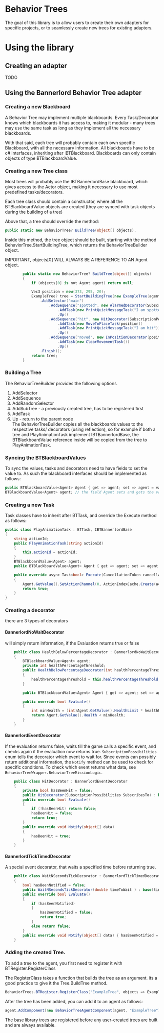 # Behavior Trees
The goal of this library is to allow users to create their own adapters for specific projects, or to seamlessly create new trees for existing adapters.

# Using the library

## Creating an adapter
TODO

## Using the Bannerlord Behavior Tree adapter

### Creating a new Blackboard
A Behavior Tree may implement multiple blackboards. Every Task/Decorator knows which blackboards it has access to, making it modular - many trees may use the same task as long as they implement all the necessary blackboards.

With that said, each tree will probably contain each own specific Blackboard, with all the necessary information. All blackboards have to be c# interfaces, inheriting after IBTBlackboard.
Blackboards can only contain objects of type BTBlackboardValue<Type>.

### Creating a new Tree class

Most trees will probably use the IBTBannerlordBase blackboard, which gives access to the Actor object, making it necessary to use most predefined tasks/decorators.

Each tree class should contain a constructor, where all the BTBlackboardValue<Type> objects are created (they are synced with task objects during the building of a tree)

Above that, a tree should override the method:
```c#
public static new BehaviorTree? BuildTree(object[] objects).
```
Inside this method, the tree object should be built, starting with the method BehaviorTree.StartBuildingTree, which returns the BehaviorTreeBuilder object.

IMPORTANT, objects[0] WILL ALWAYS BE A REFERENCE TO AN Agent object.
```c#
        public static new BehaviorTree? BuildTree(object[] objects)
        {
            if (objects[0] is not Agent agent) return null;

            Vec3 position = new(373, 295, 20);
            ExampleTree? tree = StartBuildingTree(new ExampleTree(agent))
                .AddSelector("main")
                    .AddSequence("spotted", new AlarmedDecorator(SubscriptionPossibilities.OnSelfAlarmedStateChanged))
                        .AddTask(new PrintQuickMessageTask("I am spotted"))
                        .Up()
                    .AddSequence("hit", new HitDecorator(SubscriptionPossibilities.OnSelfIsHit))
                        .AddTask(new MoveToPlaceTask(position))
                        .AddTask(new PrintQuickMessageTask("I am hit"))
                        .Up()
                    .AddSequence("moved", new InPositionDecorator(position))
                        .AddTask(new ClearMovementTask())
                        .Up()
                .Finish();
            return tree;
        }
```
### Building a Tree
The BehaviorTreeBuilder provides the following options
1. AddSelector
2. AddSequence
3. AddRandomSelector
4. AddSubTree - a previously created tree, has to be registered first
5. AddTask
6. Up - return to the parent node <br>
The BehaviorTreeBuilder copies all the blackboards values to the respective tasks/ decorators (using reflection), so for example if both a tree and PlayAnimationTask implement IBTBannerlordBase, the BTBlackboardValue<Agent> reference inside will be copied from the tree to PlayAnimationTask.

### Syncing the BTBlackboardValues
To sync the values, tasks and decorators need to have fields to set the value to. As such the blackboard interfaces should be implemented as follows: <br>
```c#
public BTBlackboardValue<Agent> Agent { get => agent; set => agent = value; } //the property from IBTBannerlordBase blackboard (interface) <br>
BTBlackboardValue<Agent> agent; // the field Agent sets and gets the value from<br>
```
### Creating a new Task
Task classes have to inherit after BTTask, and override the Execute method as follows:
```c#
public class PlayAnimationTask : BTTask, IBTBannerlordBase
{
    string actionId;
    public PlayAnimationTask(string actionId)
    {
        this.actionId = actionId;
    }
    BTBlackboardValue<Agent> agent;
    public BTBlackboardValue<Agent> Agent { get => agent; set => agent = value; }

    public override async Task<bool> Execute(CancellationToken cancellationToken)
    {
        Agent.GetValue().SetActionChannel(0, ActionIndexCache.Create(actionId), true);
        return true;
    }
}
```
### Creating a decorator
there are 3 types of decorators
#### BannerlordNoWaitDecorator
will simply return information, if the Evaluation returns true or false
```c#
    public class HealthBelowPercentageDecorator : BannerlordNoWaitDecorator, IBTBannerlordBase
    {
        BTBlackboardValue<Agent> agent;
        private int healthPercentageThreshold;
        public HealthBelowPercentageDecorator(int healthPercentageThreshold)
        {
            healthPercentageThreshold = this.healthPercentageThreshold;
        }

        public BTBlackboardValue<Agent> Agent { get => agent; set => agent = value; }

        public override bool Evaluate()
        {
            int minHealth = (int)Agent.GetValue().HealthLimit * healthPercentageThreshold;
            return Agent.GetValue().Health < minHealth;
        }
    }
```
#### BannerlordEventDecorator
If the evaluation returns false, waits till the game calls a specific event, and checks again if the evaluation now returns true. ```SubscriptionPossibilities``` enum tells the decorator which event to wait for.
Since events can possibly return additional information, the ```Notify``` method can be used to check for specific conditions. To check which event returns what data, see ```BehaviorTreeWrapper.BehaviorTreeMissionLogic```.
```c#
    public class HitDecorator : BannerlordEventDecorator
    {
        private bool hasBeenHit = false;
        public HitDecorator(SubscriptionPossibilities SubscribesTo) : base(SubscribesTo) { }
        public override bool Evaluate()
        {
            if (!hasBeenHit) return false;
            hasBeenHit = false;
            return true;
        }
        public override void Notify(object[] data)
        {
            hasBeenHit = true;
        }
    }
```
#### BannerlordTickTimedDecorator
A special event decorator, that waits a specified time before returning true.
```c#
    public class WaitNSecondsTickDecorator : BannerlordTickTimedDecorator
    {
        bool hasBeenNotified = false;
        public WaitNSecondsTickDecorator(double timeToWait ) : base(timeToWait) { }
        public override bool Evaluate()
        {
            if (hasBeenNotified)
            {
                hasBeenNotified = false;
                return true;
            }
            else return false;
        }
        public override void Notify(object[] data) { hasBeenNotified = true; }
    }
```
### Adding the created Tree.
To add a tree to the agent, you first need to register it with BTRegister.RegisterClass

The RegisterClass takes a function that builds the tree as an argument. its a good practice to give it the Tree.BuildTree method.
```c#
BehaviorTrees.BTRegister.RegisterClass("ExampleTree", objects => ExampleTree.BuildTree(objects));
```
After the tree has been added, you can add it to an agent as follows:
```c#
agent.AddComponent(new BehaviorTreeAgentComponent(agent, "ExampleTree"));
```
The base library trees are registered before any user-created trees are built and are always available.
